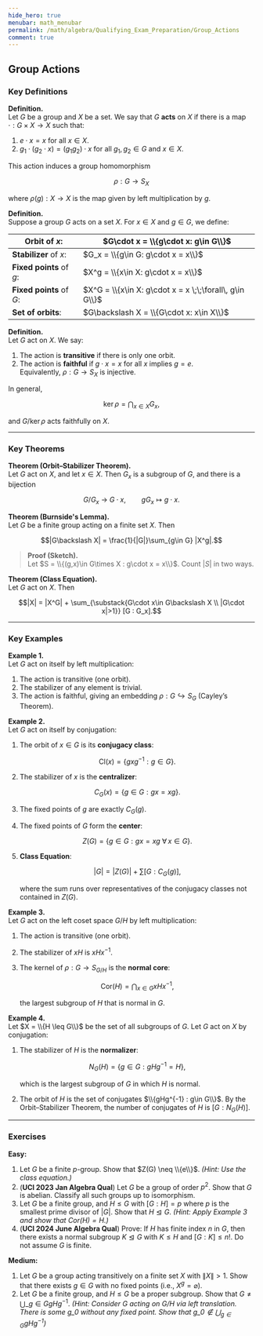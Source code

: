 ```yaml
---
hide_hero: true
menubar: math_menubar
permalink: /math/algebra/Qualifying_Exam_Preparation/Group_Actions
comment: true
---
```

## Group Actions

### Key Definitions

**Definition.**  
Let $G$ be a group and $X$ be a set. We say that $G$ **acts** on $X$ if there is a map 
$\cdot: G\times X\to X$ such that:

1. $e\cdot x = x$ for all $x\in X$.
2. $g_1\cdot(g_2\cdot x) = (g_1g_2)\cdot x$ for all $g_1,g_2\in G$ and $x\in X$.

This action induces a group homomorphism

$$\rho: G\to S_X$$

where $\rho(g): X\to X$ is the map given by left multiplication by $g$.

**Definition.**  
Suppose a group $G$ acts on a set $X$. For $x\in X$ and $g\in G$, we define:

| **Orbit** of $x$:        | $G\cdot x = \\{g\cdot x: g\in G\\}$                     |
|--------------------------|---------------------------------------------------------|
| **Stabilizer** of $x$:   | $G_x = \\{g\in G: g\cdot x = x\\}$                      | 
| **Fixed points** of $g$: | $X^g = \\{x\in X: g\cdot x = x\\}$                      |
| **Fixed points** of $G$: | $X^G = \\{x\in X: g\cdot x = x \;\;\forall\, g\in G\\}$ |
| **Set of orbits**:       | $G\backslash X = \\{G\cdot x: x\in X\\}$                | 

**Definition.**  
Let $G$ act on $X$. We say:

1. The action is **transitive** if there is only one orbit.
2. The action is **faithful** if $g\cdot x = x$ for all $x$ implies $g=e$.  
   Equivalently, $\rho: G\to S_X$ is injective.

In general,  

$$\ker \rho = \bigcap_{x\in X} G_x,$$  

and $G/\ker \rho$ acts faithfully on $X$.

---

### Key Theorems

**Theorem (Orbit–Stabilizer Theorem).**  
Let $G$ act on $X$, and let $x\in X$. Then $G_x$ is a subgroup of $G$, and there is a bijection

$$G/G_x\ \longrightarrow\ G\cdot x,\qquad gG_x \mapsto g\cdot x.$$

**Theorem (Burnside's Lemma).**  
Let $G$ be a finite group acting on a finite set $X$. Then

$$|G\backslash X| = \frac{1}{|G|}\sum_{g\in G} |X^g|.$$

> **Proof (Sketch).**  
> Let $S = \\{(g,x)\in G\times X : g\cdot x = x\\}$. Count $|S|$ in two ways.

**Theorem (Class Equation).**  
Let $G$ act on $X$. Then

$$|X| = |X^G| + \sum_{\substack{G\cdot x\in G\backslash X \\ |G\cdot x|>1}} [G : G_x].$$

---

### Key Examples

**Example 1.**  
Let $G$ act on itself by left multiplication:

1. The action is transitive (one orbit).
2. The stabilizer of any element is trivial.
3. The action is faithful, giving an embedding $\rho: G\hookrightarrow S_G$ (Cayley’s Theorem).


**Example 2.**  
Let $G$ act on itself by conjugation:

1. The orbit of $x\in G$ is its **conjugacy class**:  

   $$\mathrm{Cl}(x) = \{gxg^{-1}: g\in G\}.$$

2. The stabilizer of $x$ is the **centralizer**: 

   $$C_G(x) = \{g\in G: gx = xg\}.$$

3. The fixed points of $g$ are exactly $C_G(g)$.
4. The fixed points of $G$ form the **center**:  

   $$Z(G) = \{g\in G: gx = xg \ \forall\, x\in G\}.$$

5. **Class Equation**:

   $$|G| = |Z(G)| + \sum [G : C_G(g)],$$

   where the sum runs over representatives of the conjugacy classes not contained in $Z(G)$.


**Example 3.**  
Let $G$ act on the left coset space $G/H$ by left multiplication:

1. The action is transitive (one orbit).
2. The stabilizer of $xH$ is $xHx^{-1}$.
3. The kernel of $\rho: G\to S_{G/H}$ is the **normal core**:  
   
   $$\mathrm{Cor}(H) = \bigcap_{x\in G} xHx^{-1},$$  

   the largest subgroup of $H$ that is normal in $G$.


**Example 4.**  
Let $X = \\{H \leq G\\}$ be the set of all subgroups of $G$. Let $G$ act on $X$ by conjugation:

1. The stabilizer of $H$ is the **normalizer**:  

   $$N_G(H) = \{g\in G : gHg^{-1} = H\},$$  

   which is the largest subgroup of $G$ in which $H$ is normal.
2. The orbit of $H$ is the set of conjugates $\\{gHg^{-1} : g\in G\\}$.
   By the Orbit–Stabilizer Theorem, the number of conjugates of $H$ is $[G : N_G(H)]$.

---

### Exercises

**Easy:**

1. Let $G$ be a finite $p$-group. Show that $Z(G) \neq \\{e\\}$.
   *(Hint: Use the class equation.)*
2. (**UCI 2023 Jan Algebra Qual**) Let $G$ be a group of order $p^2$. Show that $G$ is abelian. Classify all such groups up to isomorphism.
3. Let $G$ be a finite group, and $H\leq G$ with $[G : H] = p$ where $p$ is the smallest prime divisor of $|G|$. Show that $H \trianglelefteq G$.
   *(Hint: Apply Example 3 and show that $\mathrm{Cor}(H) = H$.)*
4. (**UCI 2024 June Algebra Qual**) Prove: If $H$ has finite index $n$ in $G$, then there exists a normal subgroup $K \trianglelefteq G$ with $K \leq H$ and $[G : K] \leq n!$. Do not assume $G$ is finite.

**Medium:**

1. Let $G$ be a group acting transitively on a finite set $X$ with $\|X\| > 1$. Show that there exists $g\in G$ with no fixed points (i.e., $X^g = \varnothing$).  
2. Let $G$ be a finite group, and $H\leq G$ be a proper subgroup. Show that $G\neq \bigcup\_{g\in G} gHg^{-1}$. *(Hint: Consider $G$ acting on $G/H$ via left translation. 
There is some $g\_0$ without any fixed point. Show that $g\_0\notin \bigcup_{g\in G}gHg^{-1}$)*